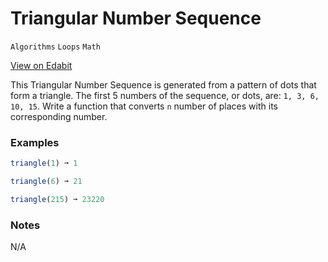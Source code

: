 # Triangular Number Sequence

`Algorithms` `Loops` `Math`

[View on Edabit](https://edabit.com/challenge/RMZiERz2cbjmbXruY)

This Triangular Number Sequence is generated from a pattern of dots that form a triangle. The first 5 numbers of the sequence, or dots, are: `1, 3, 6, 10, 15`. Write a function that converts `n` number of places with its corresponding number.

### Examples

```js
triangle(1) ➞ 1

triangle(6) ➞ 21

triangle(215) ➞ 23220
```

### Notes

N/A
